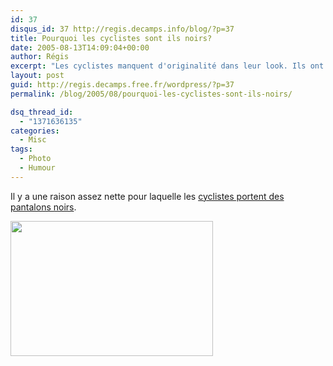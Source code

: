 ```yaml
---
id: 37
disqus_id: 37 http://regis.decamps.info/blog/?p=37
title: Pourquoi les cyclistes sont ils noirs?
date: 2005-08-13T14:09:04+00:00
author: Régis
excerpt: "Les cyclistes manquent d'originalité dans leur look. Ils ont toujours un bas noir. "
layout: post
guid: http://regis.decamps.free.fr/wordpress/?p=37
permalink: /blog/2005/08/pourquoi-les-cyclistes-sont-ils-noirs/

dsq_thread_id:
  - "1371636135"
categories:
  - Misc
tags:
  - Photo
  - Humour
---
```

Il y a une raison assez nette pour laquelle les [cyclistes portent des pantalons noirs](http://www.alivewithlove.com/cyclists.html).

<img src="http://www.alivewithlove.com/images/black.jpg" alt="" border="0" height="216" width="324" />
